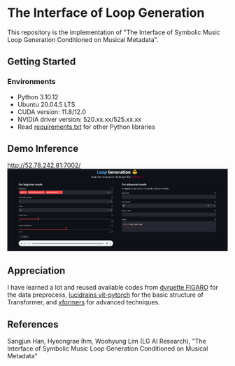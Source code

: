 # The Interface of Loop Generation

This repository is the implementation of "The Interface of Symbolic Music Loop Generation Conditioned on Musical Metadata".


## Getting Started

### Environments

* Python 3.10.12
* Ubuntu 20.04.5 LTS
* CUDA version: 11.8/12.0
* NVIDIA driver version: 520.xx.xx/525.xx.xx
* Read [requirements.txt](/requirements.txt) for other Python libraries


## Demo Inference
http://52.78.242.81:7002/
![demo_sjhan](./images/demo_sjhan.PNG)


## Appreciation
I have learned a lot and reused available codes from [dvruette FIGARO](https://github.com/dvruette/figaro) for the data preprocess, [lucidrains vit-pytorch](https://github.com/lucidrains/vit-pytorch) for the basic structure of Transformer, and [xformers](https://github.com/facebookresearch/xformers) for advanced techniques.


## References
Sangjun Han, Hyeongrae Ihm, Woohyung Lim (LG AI Research), "The Interface of Symbolic Music Loop Generation Conditioned on Musical Metadata"